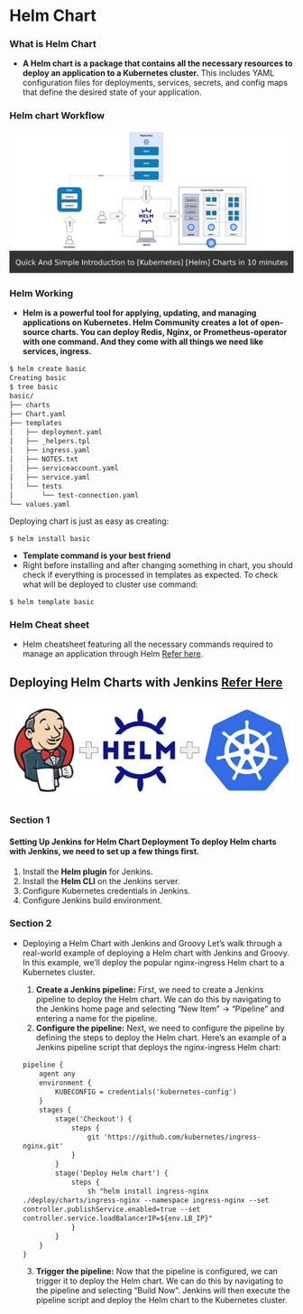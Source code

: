 # Helm Chart

### What is Helm Chart
* **A Helm chart is a package that contains all the necessary resources to deploy an application to a Kubernetes cluster.** This includes YAML configuration files for deployments, services, secrets, and config maps that define the desired state of your application.

### Helm chart Workflow
![Preview](./Images/Image1.png)

### Helm Working
* **Helm is a powerful tool for applying, updating, and managing applications on Kubernetes. Helm Community creates a lot of open-source charts. You can deploy Redis, Nginx, or Prometheus-operator with one command. And they come with all things we need like services, ingress.**

```
$ helm create basic
Creating basic
$ tree basic
basic/
├── charts
├── Chart.yaml
├── templates
│   ├── deployment.yaml
│   ├── _helpers.tpl
│   ├── ingress.yaml
│   ├── NOTES.txt
│   ├── serviceaccount.yaml
│   ├── service.yaml
│   └── tests
│       └── test-connection.yaml
└── values.yaml
```

Deploying chart is just as easy as creating:
```
$ helm install basic
```

* **Template command is your best friend** 
* Right before installing and after changing something in chart, you should check if everything is processed in templates as expected. To check what will be deployed to cluster use command:
```
$ helm template basic
```

### Helm Cheat sheet
* Helm cheatsheet featuring all the necessary commands required to manage an application through Helm [Refer here](https://helm.sh/docs/intro/cheatsheet/).


## Deploying Helm Charts with Jenkins [Refer Here](https://www.linkedin.com/pulse/deploying-helm-charts-jenkins-groovy-comprehensive-guide-dandu/)
![Preview](./Images/Image2.png)

### Section 1
#### Setting Up Jenkins for Helm Chart Deployment To deploy Helm charts with Jenkins, we need to set up a few things first.
1. Install the **Helm plugin** for Jenkins.
2. Install the **Helm CLI** on the Jenkins server.
3. Configure Kubernetes credentials in Jenkins.
4. Configure Jenkins build environment.

### Section 2
* Deploying a Helm Chart with Jenkins and Groovy Let’s walk through a real-world example of deploying a Helm chart with Jenkins and Groovy. In this example, we’ll deploy the popular nginx-ingress Helm chart to a Kubernetes cluster.

    1. **Create a Jenkins pipeline:** First, we need to create a Jenkins pipeline to deploy the Helm chart. We can do this by navigating to the Jenkins home page and selecting “New Item” -> “Pipeline” and entering a name for the pipeline.
    2. **Configure the pipeline:** Next, we need to configure the pipeline by defining the steps to deploy the Helm chart. Here’s an example of a Jenkins pipeline script that deploys the nginx-ingress Helm chart:
    ```
    pipeline {
        agent any
        environment {
            KUBECONFIG = credentials('kubernetes-config')
        }
        stages {
            stage('Checkout') {
                steps {
                    git 'https://github.com/kubernetes/ingress-nginx.git'
                }
            }
            stage('Deploy Helm chart') {
                steps {
                    sh "helm install ingress-nginx ./deploy/charts/ingress-nginx --namespace ingress-nginx --set controller.publishService.enabled=true --set controller.service.loadBalancerIP=${env.LB_IP}"
                }
            }
        }
    }
    ```

    3. **Trigger the pipeline:** Now that the pipeline is configured, we can trigger it to deploy the Helm chart. We can do this by navigating to the pipeline and selecting “Build Now”. Jenkins will then execute the pipeline script and deploy the Helm chart to the Kubernetes cluster.